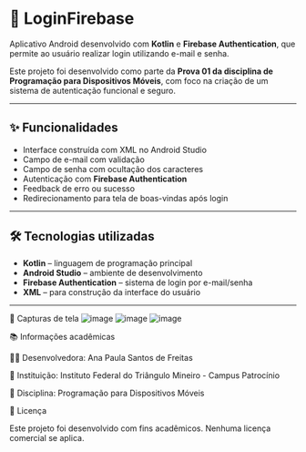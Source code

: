 # 📱 LoginFirebase

Aplicativo Android desenvolvido com **Kotlin** e **Firebase Authentication**, que permite ao usuário realizar login utilizando e-mail e senha.

Este projeto foi desenvolvido como parte da **Prova 01 da disciplina de Programação para Dispositivos Móveis**, com foco na criação de um sistema de autenticação funcional e seguro.

---

## ✨ Funcionalidades

- Interface construída com XML no Android Studio
- Campo de e-mail com validação
- Campo de senha com ocultação dos caracteres
- Autenticação com **Firebase Authentication**
- Feedback de erro ou sucesso
- Redirecionamento para tela de boas-vindas após login

---

## 🛠️ Tecnologias utilizadas

- **Kotlin** – linguagem de programação principal
- **Android Studio** – ambiente de desenvolvimento
- **Firebase Authentication** – sistema de login por e-mail/senha
- **XML** – para construção da interface do usuário

---
📸 Capturas de tela 
![image](https://github.com/user-attachments/assets/2fb28e51-7e7b-4f29-908c-7993bb8e3fcb)
![image](https://github.com/user-attachments/assets/a9979aea-c373-4127-86c1-80e7dfce7a1c)
![image](https://github.com/user-attachments/assets/43c2f874-cdb9-4227-89ec-4229ec366456)

📚 Informações acadêmicas

👩‍💻 Desenvolvedora: Ana Paula Santos de Freitas

🏫 Instituição: Instituto Federal do Triângulo Mineiro - Campus Patrocínio

🧪 Disciplina: Programação para Dispositivos Móveis

📃 Licença

Este projeto foi desenvolvido com fins acadêmicos. Nenhuma licença comercial se aplica.


